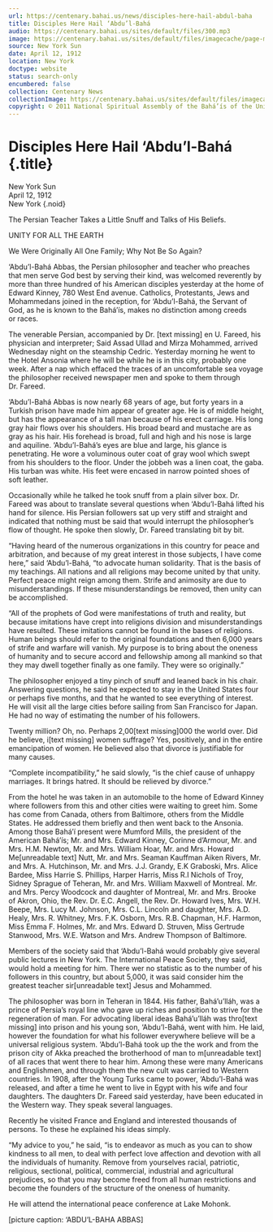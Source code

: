 ```yaml
---
url: https://centenary.bahai.us/news/disciples-here-hail-abdul-baha
title: Disciples Here Hail ‘Abdu’l-Bahá
audio: https://centenary.bahai.us/sites/default/files/300.mp3
image: https://centenary.bahai.us/sites/default/files/imagecache/page-main-image/images/press_clippings/04-12-1912%20New%20York%20Sun%20Disciples%20Here%20Hail%20Abdul%20Baha.png
source: New York Sun
date: April 12, 1912
location: New York
doctype: website
status: search-only
encumbered: false
collection: Centenary News
collectionImage: https://centenary.bahai.us/sites/default/files/imagecache/theme-image/main_image/abdulbaha-overview-small_0.jpg
copyright: © 2011 National Spiritual Assembly of the Bahá’ís of the United States
---
```



# Disciples Here Hail ‘Abdu’l-Bahá {.title}

New York Sun  
April 12, 1912  
New York
{.noid}  



The Persian Teacher Takes a Little Snuff and Talks of His Beliefs.

UNITY FOR ALL THE EARTH

We Were Originally All One Family; Why Not Be So Again?

‘Abdu’l-Bahá Abbas, the Persian philosopher and teacher who preaches that men serve God best by serving their kind, was welcomed reverently by more than three hundred of his American disciples yesterday at the home of Edward Kinney, 780 West End avenue. Catholics, Protestants, Jews and Mohammedans joined in the reception, for ‘Abdu’l-Bahá, the Servant of God, as he is known to the Bahá’ís, makes no distinction among creeds or races.

The venerable Persian, accompanied by Dr. \[text missing\] en U. Fareed, his physician and interpreter; Said Assad Ullad and Mirza Mohammed, arrived Wednesday night on the steamship Cedric. Yesterday morning he went to the Hotel Ansonia where he will be while he is in this city, probably one week. After a nap which effaced the traces of an uncomfortable sea voyage the philosopher received newspaper men and spoke to them through Dr. Fareed.

‘Abdu’l-Bahá Abbas is now nearly 68 years of age, but forty years in a Turkish prison have made him appear of greater age. He is of middle height, but has the appearance of a tall man because of his erect carriage. His long gray hair flows over his shoulders. His broad beard and mustache are as gray as his hair. His forehead is broad, full and high and his nose is large and aquiline. ‘Abdu’l-Bahá’s eyes are blue and large, his glance is penetrating. He wore a voluminous outer coat of gray wool which swept from his shoulders to the floor. Under the jobbeh was a linen coat, the gaba. His turban was white. His feet were encased in narrow pointed shoes of soft leather.

Occasionally while he talked he took snuff from a plain silver box. Dr. Fareed was about to translate several questions when ‘Abdu’l-Bahá lifted his hand for silence. His Persian followers sat up very stiff and straight and indicated that nothing must be said that would interrupt the philosopher’s flow of thought. He spoke then slowly, Dr. Fareed translating bit by bit.

“Having heard of the numerous organizations in this country for peace and arbitration, and because of my great interest in those subjects, I have come here,” said ‘Abdu’l-Bahá, “to advocate human solidarity. That is the basis of my teachings. All nations and all religions may become united by that unity. Perfect peace might reign among them. Strife and animosity are due to misunderstandings. If these misunderstandings be removed, then unity can be accomplished.

“All of the prophets of God were manifestations of truth and reality, but because imitations have crept into religions division and misunderstandings have resulted. These imitations cannot be found in the bases of religions. Human beings should refer to the original foundations and then 6,000 years of strife and warfare will vanish. My purpose is to bring about the oneness of humanity and to secure accord and fellowship among all mankind so that they may dwell together finally as one family. They were so originally.”

The philosopher enjoyed a tiny pinch of snuff and leaned back in his chair. Answering questions, he said he expected to stay in the United States four or perhaps five months, and that he wanted to see everything of interest. He will visit all the large cities before sailing from San Francisco for Japan. He had no way of estimating the number of his followers.

Twenty million? Oh, no. Perhaps 2,00\[text missing\]000 the world over. Did he believe, i\[text missing\] women suffrage? Yes, positively, and in the entire emancipation of women. He believed also that divorce is justifiable for many causes.

“Complete incompatibility,” he said slowly, “is the chief cause of unhappy marriages. It brings hatred. It should be relieved by divorce.”

From the hotel he was taken in an automobile to the home of Edward Kinney where followers from this and other cities were waiting to greet him. Some has come from Canada, others from Baltimore, others from the Middle States. He addressed them briefly and then went back to the Ansonia. Among those Bahá’í present were Mumford Mills, the president of the American Bahá’ís; Mr. and Mrs. Edward Kinney, Corinne d’Armour, Mr. and Mrs. H.M. Newton, Mr. and Mrs. William Hoar, Mr. and Mrs. Howard Me\[unreadable text\] Nutt, Mr. and Mrs. Seaman Kauffman Aiken Rivers, Mr. and Mrs. A. Hutchinson, Mr. and Mrs. J.J. Grandy, E.K Graboski, Mrs. Alice Bardee, Miss Harrie S. Phillips, Harper Harris, Miss R.I Nichols of Troy, Sidney Sprague of Teheran, Mr. and Mrs. William Maxwell of Montreal. Mr. and Mrs. Percy Woodcock and daughter of Montreal, Mr. and Mrs. Brooke of Akron, Ohio, the Rev. Dr. E.C. Angell, the Rev. Dr. Howard Ives, Mrs. W.H. Beepe, Mrs. Lucy M. Johnson, Mrs. C.L. Lincoln and daughter, Mrs. A.D. Healy, Mrs. R. Whitney, Mrs. F.K. Osborn, Mrs. R.B. Chapman, H.F. Harmon, Miss Emma F. Holmes, Mr. and Mrs. Edward D. Struven, Miss Gertrude Stanwood, Mrs. W.E. Watson and Mrs. Andrew Thompson of Baltimore.

Members of the society said that ‘Abdu’l-Bahá would probably give several public lectures in New York. The International Peace Society, they said, would hold a meeting for him. There wer no statistic as to the number of his followers in this country, but about 5,000, it was said consider him the greatest teacher sir\[unreadable text\] Jesus and Mohammed.

The philosopher was born in Teheran in 1844. His father, Bahá’u’lláh, was a prince of Persia’s royal line who gave up riches and position to strive for the regeneration of man. For advocating liberal ideas Bahá’u’lláh was thro\[text missing\] into prison and his young son, ‘Abdu’l-Bahá, went with him. He laid, however the foundation for what his follower everywhere believe will be a universal religious system. ‘Abdu’l-Bahá took up the the work and from the prison city of Akka preached the brotherhood of man to m\[unreadable text\] of all races that went there to hear him. Among these were many Americans and Englishmen, and through them the new cult was carried to Western countries. In 1908, after the Young Turks came to power, ‘Abdu’l-Bahá was released, and after a time he went to live in Egypt with his wife and four daughters. The daughters Dr. Fareed said yesterday, have been educated in the Western way. They speak several languages.

Recently he visited France and England and interested thousands of persons. To these he explained his ideas simply.

“My advice to you,” he said, “is to endeavor as much as you can to show kindness to all men, to deal with perfect love affection and devotion with all the individuals of humanity. Remove from yourselves racial, patriotic, religious, sectional, political, commercial, industrial and agricultural prejudices, so that you may become freed from all human restrictions and become the founders of the structure of the oneness of humanity.

He will attend the international peace conference at Lake Mohonk.

\[picture caption: ‘ABDU’L-BAHA ABBAS\]